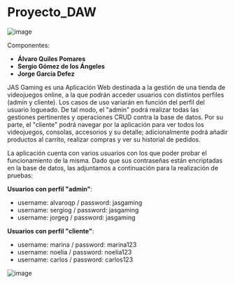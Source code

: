 # Proyecto_DAW
![image](https://user-images.githubusercontent.com/67335888/169277721-aa359371-7c01-4876-b130-1120df6be0bb.png)


Componentes:

- <b>Álvaro Quiles Pomares</b>
- <b>Sergio Gómez de los Ángeles</b>
- <b>Jorge García Defez</b>


JAS Gaming es una Aplicación Web destinada a la gestión de una tienda de videojuegos online, a la que podrán acceder usuarios con distintos perfiles (admin y cliente). Los casos de uso variarán en función del perfil del usuario logueado. De tal modo, el "admin" podrá realizar todas las gestiones pertinentes y operaciones CRUD contra la base de datos. Por su parte, el "cliente" podrá navegar por la aplicación para ver todos los videojuegos, consolas, accesorios y su detalle; adicionalmente podrá añadir productos al carrito, realizar compras y ver su historial de pedidos.

La aplicación cuenta con varios usuarios con los que poder probar el funcionamiento de la misma.
Dado que sus contraseñas están encriptadas en la base de datos, las adjuntamos a continuación para la realización de pruebas:

<b>Usuarios con perfil "admin"</b>:
- username: alvaroqp / password: jasgaming
- username: sergiog / password: jasgaming
- username: jorgeg / password: jasgaming

<b>Usuarios con perfil "cliente"</b>:
- username: marina / password: marina123
- username: noelia / password: noelia123
- username: carlos / password: carlos123


![image](https://user-images.githubusercontent.com/67335888/169276840-1a071e09-8e77-42d5-aa91-e8c5b3d78e10.png)
